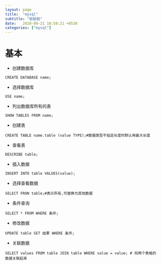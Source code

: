 ```yaml
---
layout: page
title:  "mysql"
subtitle: "蛤蛤蛤"
date:   2020-09-21 10:58:21 +0530
categories: ["mysql"]
---
```


# 基本

- 创建数据库

```mysql
CREATE DATABASE name;
```

- 选择数据库

```mysql
USE name;
```

- 列出数据库所有的表

```mysql
SHOW TABLES FROM name;
```

- 创建表

```mysql
CREATE TABLE name.table (value TYPE);#数据类型不指定长度时默认用最大长度
```

- 查看表

```mysql
DESCRIBE table;
```

- 插入数据

```mysql
INSERT INTO table VALUES(value);
```

- 选择查看数据

```mysql
SELECT FRON table;#表示所有,可替换为其他数据
```

- 条件查询

```mysql
SELECT * FROM WHERE 条件;
```

- 修改数据

```mysql
UPDATE table SET 结果 WHERE 条件;
```

- 关联数据

```mysql
SELECT values FROM table JOIN table WHERE value = value; # 将两个表格的数据关联起来
```